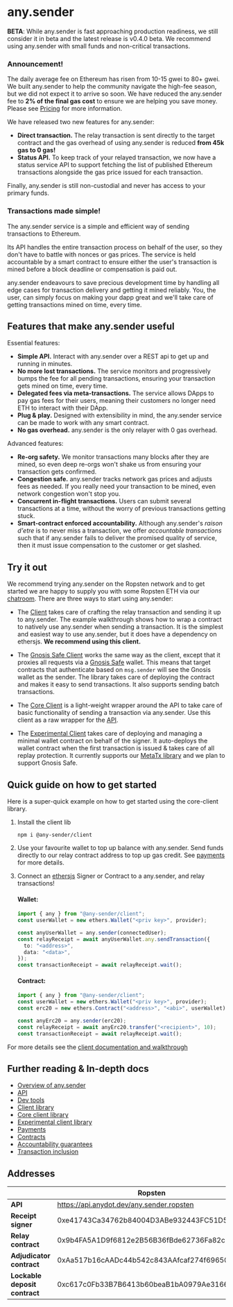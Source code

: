 # any.sender

**BETA**: While any.sender is fast approaching production readiness, we still consider it in beta and the latest release is v0.4.0 beta. We recommend using any.sender with small funds and non-critical transactions.

### Announcement!

The daily average fee on Ethereum has risen from 10-15 gwei to 80+ gwei. We built any.sender to help the community navigate the high-fee season, but we did not expect it to arrive so soon. We have reduced the any.sender fee to **2% of the final gas cost** to ensure we are helping you save money. Please see [Pricing](./docs//payments.md#pricing) for more information.

We have released two new features for any.sender:

- **Direct transaction.** The relay transaction is sent directly to the target contract and the gas overhead of using any.sender is reduced **from 45k gas to 0 gas!**
- **Status API.** To keep track of your relayed transaction, we now have a status service API to support fetching the list of published Ethereum transactions alongside the gas price issued for each transaction.

Finally, any.sender is still non-custodial and never has access to your primary funds.

### Transactions made simple!

The any.sender service is a simple and efficient way of sending transactions to Ethereum.

Its API handles the entire transaction process on behalf of the user, so they don't have to battle with nonces or gas prices. The service is held accountable by a smart contract to ensure either the user's transaction is mined before a block deadline or compensation is paid out.

any.sender endeavours to save precious development time by handling all edge cases for transaction delivery and getting it mined reliably. You, the user, can simply focus on making your dapp great and we'll take care of getting transactions mined on time, every time.

## Features that make any.sender useful

Essential features:

- **Simple API.** Interact with any.sender over a REST api to get up and running in minutes.
- **No more lost transactions.** The service monitors and progressively bumps the fee for all pending transactions, ensuring your transaction gets mined on time, every time.
- **Delegated fees via meta-transactions.** The service allows DApps to pay gas fees for their users, meaning their customers no longer need ETH to interact with their DApp.
- **Plug & play.** Designed with extensibility in mind, the any.sender service can be made to work with any smart contract.
- **No gas overhead.** any.sender is the only relayer with 0 gas overhead.

Advanced features:

- **Re-org safety.** We monitor transactions many blocks after they are mined, so even deep re-orgs won't shake us from ensuring your transaction gets confirmed.
- **Congestion safe.** any.sender tracks network gas prices and adjusts fees as needed. If you really need your transaction to be mined, even network congestion won't stop you.
- **Concurrent in-flight transactions.** Users can submit several transactions at a time, without the worry of previous transactions getting stuck.
- **Smart-contract enforced accountability.** Although any.sender's _raison d'etre_ is to never miss a transaction, we offer _accountable transactions_ such that if any.sender fails to deliver the promised quality of service, then it must issue compensation to the customer or get slashed.

## Try it out

We recommend trying any.sender on the Ropsten network and to get started we are happy to supply you with some Ropsten ETH via our [chatroom](https://t.me/anydotsender). There are three ways to start using any.sender:

- The [Client](./docs/client/) takes care of crafting the relay transaction and sending it up to any.sender. The example walkthrough shows how to wrap a contract to natively use any.sender when sending a transaction. It is the simplest and easiest way to use any.sender, but it does have a dependency on ethersjs. **We recommend using this client.**

- The [Gnosis Safe Client](./docs/gnosisClient/) works the same way as the client, except that it proxies all requests via a [Gnosis Safe](https://github.com/gnosis/safe-contracts) wallet. This means that target contracts that authenticate based on `msg.sender` will see the Gnosis wallet as the sender. The library takes care of deploying the contract and makes it easy to send transactions. It also supports sending batch transactions.

- The [Core Client](./docs/coreClient/) is a light-weight wrapper around the API to take care of basic functionality of sending a transaction via any.sender. Use this client as a raw wrapper for the [API](./docs/API.md).

- The [Experimental Client](./docs/experimentalClient/) takes care of deploying and managing a minimal wallet contract on behalf of the signer. It auto-deploys the wallet contract when the first transaction is issued & takes care of all replay protection. It currently supports our [MetaTx library](https://github.com/anydotcrypto/metatransactions/) and we plan to support Gnosis Safe.

## Quick guide on how to get started

Here is a super-quick example on how to get started using the core-client library.

1. Install the client lib

   ```
   npm i @any-sender/client
   ```

2. Use your favourite wallet to top up balance with any.sender. Send funds directly to our relay contract address to top up gas credit. See [payments](./docs/payments.md) for more details.

3. Connect an [ethersjs](https://github.com/ethers-io/ethers.js/) Signer or Contract to a any.sender, and relay transactions!

   #### Wallet:

   ```typescript
   import { any } from "@any-sender/client";
   const userWallet = new ethers.Wallet("<priv key>", provider);

   const anyUserWallet = any.sender(connectedUser);
   const relayReceipt = await anyUserWallet.any.sendTransaction({
     to: "<address>",
     data: "<data>",
   });
   const transactionReceipt = await relayReceipt.wait();
   ```

   #### Contract:

   ```typescript
   import { any } from "@any-sender/client";
   const userWallet = new ethers.Wallet("<priv key>", provider);
   const erc20 = new ethers.Contract("<address>", "<abi>", userWallet);

   const anyErc20 = any.sender(erc20);
   const relayReceipt = await anyErc20.transfer("<recipient>", 10);
   const transactionReceipt = await relayReceipt.wait();
   ```

For more details see the [client documentation and walkthrough](./docs/client/)

## Further reading & In-depth docs

- [Overview of any.sender](./docs/overview.md)
- [API](./docs/API.md)
- [Dev tools](./docs/devTools)
- [Client library](./docs/client)
- [Core client library](./docs/coreClient)
- [Experimental client library](./docs/experimentalClient)
- [Payments](./docs/payments.md)
- [Contracts](https://github.com/PISAresearch/contracts.any.sender)
- [Accountability guarantees](./docs/guarantees.md)
- [Transaction inclusion](./docs/transactionInclusion.md)

## Addresses

|                               | Ropsten                                    | Mainnet                                    |
| ----------------------------- | ------------------------------------------ | ------------------------------------------ |
| **API**                       | https://api.anydot.dev/any.sender.ropsten  | https://api.anydot.dev/any.sender.mainnet  |
| **Receipt signer**            | 0xe41743Ca34762b84004D3ABe932443FC51D561D5 | 0x02111c619c5b7e2aa5c1f5e09815be264d925422 |
| **Relay contract**            | 0x9b4FA5A1D9f6812e2B56B36fBde62736Fa82c2a7 | 0x9b4FA5A1D9f6812e2B56B36fBde62736Fa82c2a7 |
| **Adjudicator contract**      | 0xAa517b16cAADc44b542c843AAfcaf274f6965016 | 0xAa517b16cAADc44b542c843AAfcaf274f6965016 |
| **Lockable deposit contract** | 0xc617c0Fb33B7B6413b60beaB1bA0979Ae3166f54 | 0xc617c0Fb33B7B6413b60beaB1bA0979Ae3166f54 |
